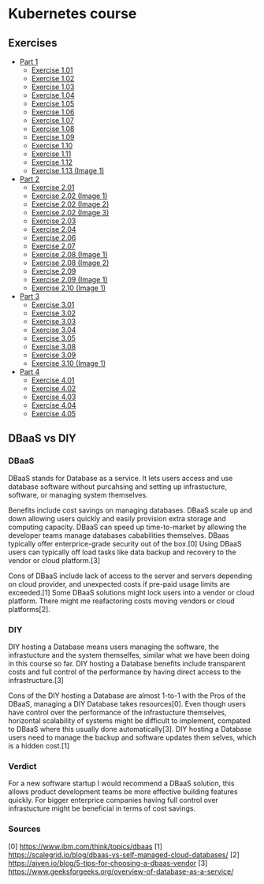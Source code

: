 # Kubernetes course

## Exercises

- [Part 1](part1)
  - [Exercise 1.01](part1/exercise1.01.md)
  - [Exercise 1.02](part1/exercise1.02.md)
  - [Exercise 1.03](part1/exercise1.03.md)
  - [Exercise 1.04](part1/exercise1.04.md)
  - [Exercise 1.05](part1/exercise1.05.md)
  - [Exercise 1.06](part1/exercise1.06.md)
  - [Exercise 1.07](part1/exercise1.07.md)
  - [Exercise 1.08](part1/exercise1.08.md)
  - [Exercise 1.09](part1/exercise1.09.md)
  - [Exercise 1.10](part1/exercise1.10.md)
  - [Exercise 1.11](part1/exercise1.11.md)
  - [Exercise 1.12](part1/exercise1.12.md)
  - [Exercise 1.13 (Image 1)](part1/exercise1.13.png)
- [Part 2](part2)
  - [Exercise 2.01](part2/exercise2.01.md)
  - [Exercise 2.02 (Image 1)](part2/exercise2.02_1.png)
  - [Exercise 2.02 (Image 2)](part2/exercise2.02_2.png)
  - [Exercise 2.02 (Image 3)](part2/exercise2.02_3.png)
  - [Exercise 2.03](part2/exercise2.03.md)
  - [Exercise 2.04](part2/exercise2.04.md)
  - [Exercise 2.06](part2/exercise2.06.md)
  - [Exercise 2.07](part2/exercise2.07.md)
  - [Exercise 2.08 (Image 1)](part2/exercise2.08_01.png)
  - [Exercise 2.08 (Image 2)](part2/exercise2.08_02.png)
  - [Exercise 2.09](part2/exercise2.09.md)
  - [Exercise 2.09 (Image 1)](part2/exercise2.09.png)
  - [Exercise 2.10 (Image 1)](part2/exercise2.10.png)
- [Part 3](part3)
  - [Exercise 3.01](part3/exercise3.01.md)
  - [Exercise 3.02](part3/exercise3.02.md)
  - [Exercise 3.03](part3/exercise3.03.md)
  - [Exercise 3.04](part3/exercise3.04.md)
  - [Exercise 3.05](part3/exercise3.05.md)
  - [Exercise 3.08](part3/exercise3.08.md)
  - [Exercise 3.09](part3/exercise3.09.md)
  - [Exercise 3.10 (Image 1)](part3/exercise3.10.png)
- [Part 4](part4)
  - [Exercise 4.01](part3/exercise3.01.md)
  - [Exercise 4.02](part3/exercise3.02.md)
  - [Exercise 4.03](part3/exercise3.03.md)
  - [Exercise 4.04](part3/exercise3.04.md)
  - [Exercise 4.05](part3/exercise3.05.md)

## DBaaS vs DIY

### DBaaS

DBaaS stands for Database as a service. It lets users access and use database software without purcahsing and setting up infrastucture, software, or managing system themselves.

Benefits include cost savings on managing databases.
DBaaS scale up and down allowing users quickly and easily provision extra storage and computing capacity.
DBaaS can speed up time-to-market by allowing the developer teams manage databases cababilities themselves.
DBaas typically offer enterprice-grade security out of the box.[0] Using DBaaS users can typically off load tasks like data backup and recovery to the vendor or cloud platform.[3]

Cons of DBaaS include lack of access to the server and servers depending on cloud provider, and unexpected costs if pre-paid usage limits are exceeded.[1]
Some DBaaS solutions might lock users into a vendor or cloud platform. There might me reafactoring costs moving vendors or cloud platforms[2].

### DIY

DIY hosting a Database means users managing the software, the infrastucture and the system themselfes, similar what we have been doing in this course so far.
DIY hosting a Database benefits include transparent costs and full control of the performance by having direct access to the infrastructure.[3]

Cons of the DIY hosting a Database are almost 1-to-1 with the Pros of the DBaaS, managing a DIY Database takes resources[0].
Even though users have control over the performance of the infrastucture themselves, horizontal scalability of systems might be difficult to implement, compated to DBaaS where this usually done automatically[3]. DIY hosting a Database users need to manage the backup and software updates them selves, which is a hidden cost.[1]

### Verdict

For a new software startup I would recommend a DBaaS solution, this allows product development teams be more effective building features quickly. For bigger enterprice companies having full control over infrastucture might be beneficial in terms of cost savings.

### Sources

[0] https://www.ibm.com/think/topics/dbaas
[1] https://scalegrid.io/blog/dbaas-vs-self-managed-cloud-databases/
[2] https://aiven.io/blog/5-tips-for-choosing-a-dbaas-vendor
[3] https://www.geeksforgeeks.org/overview-of-database-as-a-service/
